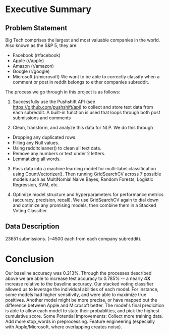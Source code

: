 # Executive Summary

## Problem Statement

Big Tech comprises the largest and most valuable companies in the world. Also known as the S&P 5, they are:
- Facebook (r/facebook)
- Apple (r/apple)
- Amazon (r/amazon)
- Google (r/google)
- Microsoft (r/microsoft)
We want to be able to correctly classify when a comment or post in reddit belongs to either companies subreddit.


The process we go through in this project is as follows:
1. Successfully use the Pushshift API (see https://github.com/pushshift/api) to collect and store text data from each subreddit. A built-in function is used that loops through both post submissions and comments

2. Clean, transform, and analyze this data for NLP. We do this through
- Dropping any duplicated rows.
- Filling any Null values.
- Using redditcleaner() to clean all text data.
- Remove any numbers or text under 2 letters.
- Lemmatizing all words.

3. Pass data into a machine learning model for multi-label classification using CountVectorizer(). Then running GridSearchCV across 7 possible models such as MultiNomial Naive Bayes, Random Forests, Logistic Regression, SVM, etc.

4. Optimize model structure and hyperparameters for performance metrics (accuracy, precision, recall). We use GridSearchCV again to dial down and optimize any promising models, then combine them in a Stacked Voting Classifier.


## Data Description
23651 submissions. (~4500 each from each company subreddit).

# Conclusion
Our baseline accuracy was 0.213%. Through the processes described above we are able to increase test accuracy to 0.785% -- a nearly **4X** increase relative to the baseline accuracy. 
Our stacked voting classifier allowed us to leverage the individual abilities of each model. For instance, some models had higher sensitivity, and were able to maximize true positives. Another model might be more precise, or have mapped out the difference between Apple and Microsoft better. The model's final predicition is able to allow each model to state their probablities, and pick the highest cumulative score. 
Some Potential Improvements:
Collect more training data.
Add more stop_words in preprocessing.
Feature engineering (especially with Apple/Microsoft, where overlapping creates noise).
